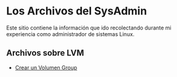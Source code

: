 # Los Archivos del SysAdmin
Este sitio contiene la información que ido recolectando durante mi experiencia como administrador de sistemas Linux.

## Archivos sobre LVM
- [Crear un Volumen Group](https://xmonroya.github.io/LVM/crearVG.html)

